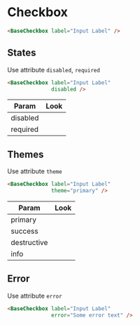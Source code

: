 # Checkbox

<div class="mt-4">
    <base-checkbox label="Input Label"></base-checkbox>
</div>

```html
<BaseCheckbox label="Input Label" />
```

<div class="h-12"></div>

## States

Use attribute `disabled`, `required`

```html
<BaseCheckbox label="Input Label"
              disabled />
```

| Param    | Look                                                                      |
| -------- | ------------------------------------------------------------------------- |
| disabled | <base-checkbox class="w-40" disabled label="Input Label"></base-checkbox> |
| required | <base-checkbox class="w-40" required label="Input Label"></base-checkbox> |

<div class="h-12"></div>

## Themes

Use attribute `theme`

```html
<BaseCheckbox label="Input Label"
              theme="primary" />
```

| Param       | Look                                                                                 |
| ----------- | ------------------------------------------------------------------------------------ |
| primary     | <base-checkbox class="w-40" theme="primary" label="Input Label"></base-checkbox>     |
| success     | <base-checkbox class="w-40" theme="success" label="Input Label"></base-checkbox>     |
| destructive | <base-checkbox class="w-40" theme="destructive" label="Input Label"></base-checkbox> |
| info        | <base-checkbox class="w-40" theme="info" label="Input Label"></base-checkbox>        |

<div class="h-12"></div>

## Error

Use attribute `error`

<div class="mt-4">
    <base-checkbox error="Some error text" label="Input Label"></base-checkbox>
</div>

```html
<BaseCheckbox label="Input Label"
              error="Some error text" />
```
